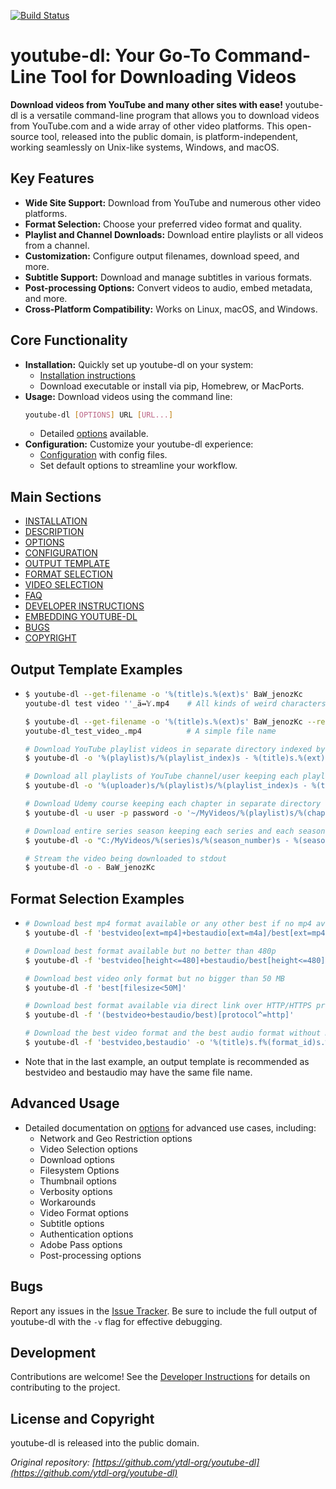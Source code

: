 [![Build Status](https://github.com/ytdl-org/youtube-dl/workflows/CI/badge.svg)](https://github.com/ytdl-org/youtube-dl/actions?query=workflow%3ACI)

# youtube-dl: Your Go-To Command-Line Tool for Downloading Videos

**Download videos from YouTube and many other sites with ease!** youtube-dl is a versatile command-line program that allows you to download videos from YouTube.com and a wide array of other video platforms. This open-source tool, released into the public domain, is platform-independent, working seamlessly on Unix-like systems, Windows, and macOS.

## Key Features

*   **Wide Site Support:** Download from YouTube and numerous other video platforms.
*   **Format Selection:** Choose your preferred video format and quality.
*   **Playlist and Channel Downloads:** Download entire playlists or all videos from a channel.
*   **Customization:** Configure output filenames, download speed, and more.
*   **Subtitle Support:** Download and manage subtitles in various formats.
*   **Post-processing Options:** Convert videos to audio, embed metadata, and more.
*   **Cross-Platform Compatibility:** Works on Linux, macOS, and Windows.

## Core Functionality

*   **Installation:**  Quickly set up youtube-dl on your system:
    *   [Installation instructions](https://github.com/ytdl-org/youtube-dl#installation)
    *   Download executable or install via pip, Homebrew, or MacPorts.
*   **Usage:**  Download videos using the command line:
    ```bash
    youtube-dl [OPTIONS] URL [URL...]
    ```
    *   Detailed [options](https://github.com/ytdl-org/youtube-dl#options) available.
*   **Configuration:** Customize your youtube-dl experience:
    *   [Configuration](https://github.com/ytdl-org/youtube-dl#configuration) with config files.
    *   Set default options to streamline your workflow.

## Main Sections

*   [INSTALLATION](#installation)
*   [DESCRIPTION](#description)
*   [OPTIONS](#options)
*   [CONFIGURATION](#configuration)
*   [OUTPUT TEMPLATE](#output-template)
*   [FORMAT SELECTION](#format-selection)
*   [VIDEO SELECTION](#video-selection)
*   [FAQ](#faq)
*   [DEVELOPER INSTRUCTIONS](#developer-instructions)
*   [EMBEDDING YOUTUBE-DL](#embedding-youtube-dl)
*   [BUGS](#bugs)
*   [COPYRIGHT](#copyright)

## Output Template Examples
*   ```bash
    $ youtube-dl --get-filename -o '%(title)s.%(ext)s' BaW_jenozKc
    youtube-dl test video ''_ä↭𝕐.mp4    # All kinds of weird characters

    $ youtube-dl --get-filename -o '%(title)s.%(ext)s' BaW_jenozKc --restrict-filenames
    youtube-dl_test_video_.mp4          # A simple file name

    # Download YouTube playlist videos in separate directory indexed by video order in a playlist
    $ youtube-dl -o '%(playlist)s/%(playlist_index)s - %(title)s.%(ext)s' https://www.youtube.com/playlist?list=PLwiyx1dc3P2JR9N8gQaQN_BCvlSlap7re

    # Download all playlists of YouTube channel/user keeping each playlist in separate directory:
    $ youtube-dl -o '%(uploader)s/%(playlist)s/%(playlist_index)s - %(title)s.%(ext)s' https://www.youtube.com/user/TheLinuxFoundation/playlists

    # Download Udemy course keeping each chapter in separate directory under MyVideos directory in your home
    $ youtube-dl -u user -p password -o '~/MyVideos/%(playlist)s/%(chapter_number)s - %(chapter)s/%(title)s.%(ext)s' https://www.udemy.com/java-tutorial/

    # Download entire series season keeping each series and each season in separate directory under C:/MyVideos
    $ youtube-dl -o "C:/MyVideos/%(series)s/%(season_number)s - %(season)s/%(episode_number)s - %(episode)s.%(ext)s" https://videomore.ru/kino_v_detalayah/5_sezon/367617

    # Stream the video being downloaded to stdout
    $ youtube-dl -o - BaW_jenozKc
    ```

## Format Selection Examples

*   ```bash
    # Download best mp4 format available or any other best if no mp4 available
    $ youtube-dl -f 'bestvideo[ext=mp4]+bestaudio[ext=m4a]/best[ext=mp4]/best'

    # Download best format available but no better than 480p
    $ youtube-dl -f 'bestvideo[height<=480]+bestaudio/best[height<=480]'

    # Download best video only format but no bigger than 50 MB
    $ youtube-dl -f 'best[filesize<50M]'

    # Download best format available via direct link over HTTP/HTTPS protocol
    $ youtube-dl -f '(bestvideo+bestaudio/best)[protocol^=http]'

    # Download the best video format and the best audio format without merging them
    $ youtube-dl -f 'bestvideo,bestaudio' -o '%(title)s.f%(format_id)s.%(ext)s'
    ```
*   Note that in the last example, an output template is recommended as bestvideo and bestaudio may have the same file name.

## Advanced Usage
*   Detailed documentation on [options](https://github.com/ytdl-org/youtube-dl#options) for advanced use cases, including:
    *   Network and Geo Restriction options
    *   Video Selection options
    *   Download options
    *   Filesystem Options
    *   Thumbnail options
    *   Verbosity options
    *   Workarounds
    *   Video Format options
    *   Subtitle options
    *   Authentication options
    *   Adobe Pass options
    *   Post-processing options

## Bugs

Report any issues in the [Issue Tracker](https://github.com/ytdl-org/youtube-dl/issues).  Be sure to include the full output of youtube-dl with the `-v` flag for effective debugging.

## Development

Contributions are welcome! See the [Developer Instructions](https://github.com/ytdl-org/youtube-dl#developer-instructions) for details on contributing to the project.

## License and Copyright

youtube-dl is released into the public domain.

*Original repository: [https://github.com/ytdl-org/youtube-dl](https://github.com/ytdl-org/youtube-dl)*